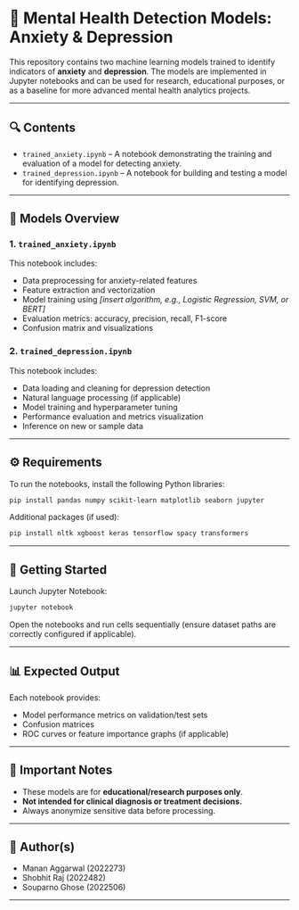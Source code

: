 # 🧠 Mental Health Detection Models: Anxiety & Depression

This repository contains two machine learning models trained to identify indicators of **anxiety** and **depression**. The models are implemented in Jupyter notebooks and can be used for research, educational purposes, or as a baseline for more advanced mental health analytics projects.

---

## 🔍 Contents

- `trained_anxiety.ipynb` – A notebook demonstrating the training and evaluation of a model for detecting anxiety.
- `trained_depression.ipynb` – A notebook for building and testing a model for identifying depression.

---

## 🧠 Models Overview

### 1. `trained_anxiety.ipynb`

This notebook includes:

- Data preprocessing for anxiety-related features  
- Feature extraction and vectorization  
- Model training using *[insert algorithm, e.g., Logistic Regression, SVM, or BERT]*  
- Evaluation metrics: accuracy, precision, recall, F1-score  
- Confusion matrix and visualizations  

### 2. `trained_depression.ipynb`

This notebook includes:

- Data loading and cleaning for depression detection  
- Natural language processing (if applicable)  
- Model training and hyperparameter tuning  
- Performance evaluation and metrics visualization  
- Inference on new or sample data  

---

## ⚙️ Requirements

To run the notebooks, install the following Python libraries:

```bash
pip install pandas numpy scikit-learn matplotlib seaborn jupyter
```

Additional packages (if used):

```bash
pip install nltk xgboost keras tensorflow spacy transformers
```

---

## 🚀 Getting Started

Launch Jupyter Notebook:

```bash
jupyter notebook
```

Open the notebooks and run cells sequentially (ensure dataset paths are correctly configured if applicable).

---

## 📊 Expected Output

Each notebook provides:

- Model performance metrics on validation/test sets  
- Confusion matrices  
- ROC curves or feature importance graphs (if applicable)  

---

## 📌 Important Notes

- These models are for **educational/research purposes only**.  
- **Not intended for clinical diagnosis or treatment decisions.**  
- Always anonymize sensitive data before processing.  

---

## 👤 Author(s)

- Manan Aggarwal (2022273)
- Shobhit Raj (2022482)
- Souparno Ghose (2022506)

---